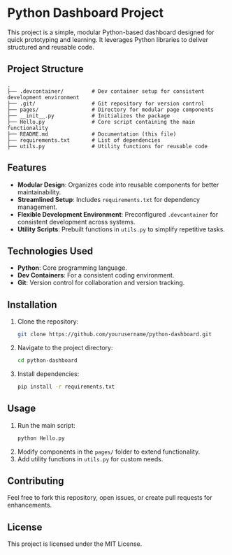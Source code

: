    
# Python Dashboard Project

This project is a simple, modular Python-based dashboard designed for quick prototyping and learning. It leverages Python libraries to deliver structured and reusable code.

## Project Structure

```
.
├── .devcontainer/         # Dev container setup for consistent development environment
├── .git/                  # Git repository for version control
├── pages/                 # Directory for modular page components
├── __init__.py            # Initializes the package
├── Hello.py               # Core script containing the main functionality
├── README.md              # Documentation (this file)
├── requirements.txt       # List of dependencies
├── utils.py               # Utility functions for reusable code
```

## Features

- **Modular Design**: Organizes code into reusable components for better maintainability.
- **Streamlined Setup**: Includes `requirements.txt` for dependency management.
- **Flexible Development Environment**: Preconfigured `.devcontainer` for consistent development across systems.
- **Utility Scripts**: Prebuilt functions in `utils.py` to simplify repetitive tasks.

## Technologies Used

- **Python**: Core programming language.
- **Dev Containers**: For a consistent coding environment.
- **Git**: Version control for collaboration and version tracking.

## Installation

1. Clone the repository:
   ```bash
   git clone https://github.com/yourusername/python-dashboard.git
   ```
2. Navigate to the project directory:
   ```bash
   cd python-dashboard
   ```
3. Install dependencies:
   ```bash
   pip install -r requirements.txt
   ```

## Usage

1. Run the main script:
   ```bash
   python Hello.py
   ```
2. Modify components in the `pages/` folder to extend functionality.
3. Add utility functions in `utils.py` for custom needs.

## Contributing

Feel free to fork this repository, open issues, or create pull requests for enhancements.

## License

This project is licensed under the MIT License.
